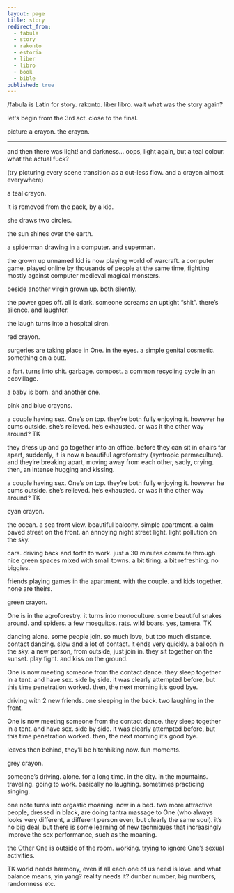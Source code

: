 ```yaml
---
layout: page
title: story
redirect_from:
  - fabula
  - story
  - rakonto
  - estoria
  - liber
  - libro
  - book
  - bible
published: true
---
```


/fabula is Latin for story. rakonto. liber libro. wait what was the story again?

let's begin from the 3rd act. close to the final.

picture a crayon. the crayon.

---

and then there was light! and darkness… oops, light again, but a teal colour. what the actual fuck?

(try picturing every scene transition as a cut-less flow. and a crayon almost everywhere)

a teal crayon.

it is removed from the pack, by a kid.

she draws two circles.

the sun shines over the earth.

a spiderman drawing in a computer. and superman.

the grown up unnamed kid is now playing world of warcraft. a computer game, played online by thousands of people at the same time, fighting mostly against computer medieval magical monsters.

beside another virgin grown up. both silently.

the power goes off. all is dark. someone screams an uptight “shit”. there’s silence. and laughter.

the laugh turns into a hospital siren.

red crayon.

surgeries are taking place in One. in the eyes. a simple genital cosmetic. something on a butt.

a fart. turns into shit. garbage. compost. a common recycling cycle in an ecovillage.

a baby is born. and another one.

pink and blue crayons.

a couple having sex. One’s on top. they’re both fully enjoying it. however he cums outside. she’s relieved. he’s exhausted. or was it the other way around? TK

they dress up and go together into an office. before they can sit in chairs far apart, suddenly, it is now a beautiful agroforestry (syntropic permaculture). and they’re breaking apart, moving away from each other, sadly, crying. then, an intense hugging and kissing. 

a couple having sex. One’s on top. they’re both fully enjoying it. however he cums outside. she’s relieved. he’s exhausted. or was it the other way around? TK

cyan crayon.

the ocean. a sea front view. beautiful balcony. simple apartment. a calm paved street on the front. an annoying night street light. light pollution on the sky.

cars. driving back and forth to work. just a 30 minutes commute through nice green spaces mixed with small towns. a bit tiring. a bit refreshing. no biggies.

friends playing games in the apartment. with the couple. and kids together. none are theirs.

green crayon.

One is in the agroforestry. it turns into monoculture. some beautiful snakes around. and spiders. a few mosquitos. rats. wild boars. yes, tamera. TK

dancing alone. some people join. so much love, but too much distance. contact dancing. slow and a lot of contact. it ends very quickly. a balloon in the sky. a new person, from outside, just join in. they sit together on the sunset. play fight. and kiss on the ground.

One is now meeting someone from the contact dance. they sleep together in a tent. and have sex. side by side. it was clearly attempted before, but this time penetration worked. then, the next morning it’s good bye.

driving with 2 new friends. one sleeping in the back. two laughing in the front.

One is now meeting someone from the contact dance. they sleep together in a tent. and have sex. side by side. it was clearly attempted before, but this time penetration worked. then, the next morning it’s good bye.

leaves then behind, they’ll be hitchhiking now. fun moments.

grey crayon.

someone’s driving. alone. for a long time. in the city. in the mountains. traveling. going to work. basically no laughing. sometimes practicing singing.

one note turns into orgastic moaning. now in a bed. two more attractive people, dressed in black, are doing tantra massage to One (who always looks very different, a different person even, but clearly the same soul). it’s no big deal, but there is some learning of new techniques that increasingly improve the sex performance, such as the moaning.

the Other One is outside of the room. working. trying to ignore One’s sexual activities.

TK world needs harmony, even if all each one of us need is love. and what balance means, yin yang? reality needs it? dunbar number, big numbers, randomness etc.
